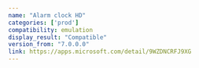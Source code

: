 ```yaml
---
name: "Alarm clock HD"
categories: ['prod']
compatibility: emulation
display_result: "Compatible"
version_from: "7.0.0.0"
link: https://apps.microsoft.com/detail/9WZDNCRFJ9XG
---
```

